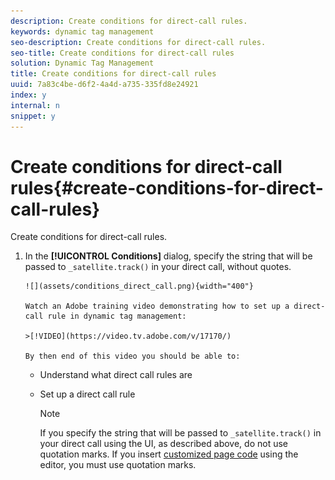 ```yaml
---
description: Create conditions for direct-call rules.
keywords: dynamic tag management
seo-description: Create conditions for direct-call rules.
seo-title: Create conditions for direct-call rules
solution: Dynamic Tag Management
title: Create conditions for direct-call rules
uuid: 7a83c4be-d6f2-4a4d-a735-335fd8e24921
index: y
internal: n
snippet: y
---
```


# Create conditions for direct-call rules{#create-conditions-for-direct-call-rules}

Create conditions for direct-call rules.

1. In the **[!UICONTROL Conditions]** dialog, specify the string that will be passed to `_satellite.track()` in your direct call, without quotes.

       ![](assets/conditions_direct_call.png){width="400"}

       Watch an Adobe training video demonstrating how to set up a direct-call rule in dynamic tag management:

       >[!VIDEO](https://video.tv.adobe.com/v/17170/)

       By then end of this video you should be able to:

    * Understand what direct call rules are 
    * Set up a direct call rule

       >[!NOTE]
       >
       >If you specify the string that will be passed to `_satellite.track()` in your direct call using the UI, as described above, do not use quotation marks. If you insert [customized page code](../../tools-reference/analytics-dtm.md#concept_7D6390823DFE4D29AF9505CCE1A79C3B) using the editor, you must use quotation marks.

